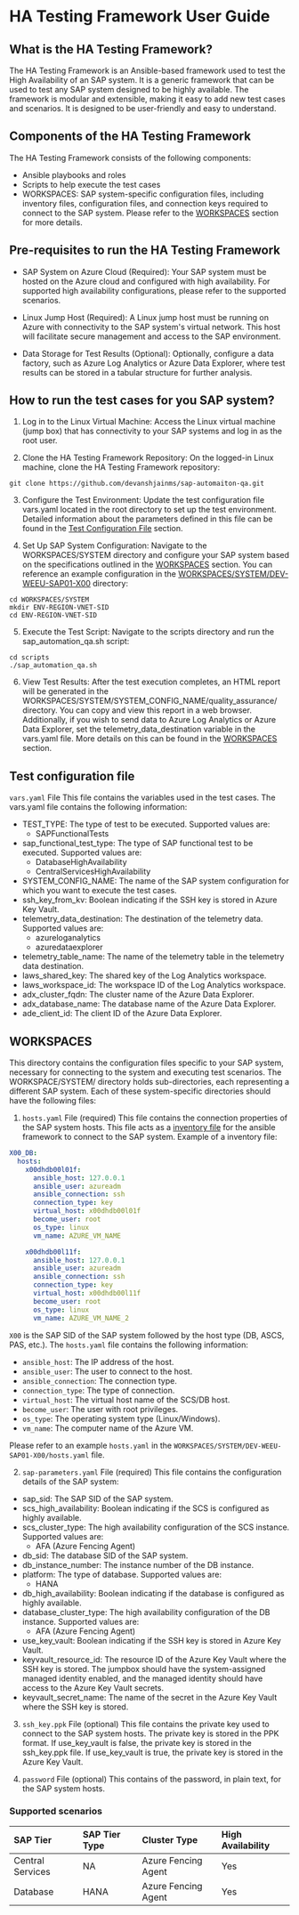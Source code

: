 # HA Testing Framework User Guide
## What is the HA Testing Framework?
The HA Testing Framework is an Ansible-based framework used to test the High Availability of an SAP system. It is a generic framework that can be used to test any SAP system designed to be highly available. The framework is modular and extensible, making it easy to add new test cases and scenarios. It is designed to be user-friendly and easy to understand.

## Components of the HA Testing Framework
The HA Testing Framework consists of the following components:

- Ansible playbooks and roles
- Scripts to help execute the test cases
- WORKSPACES: SAP system-specific configuration files, including inventory files, configuration files, and connection keys required to connect to the SAP system. Please refer to the [WORKSPACES](#workspaces) section for more details.

## Pre-requisites to run the HA Testing Framework
- SAP System on Azure Cloud (Required):
Your SAP system must be hosted on the Azure cloud and configured with high availability. For supported high availability configurations, please refer to the supported scenarios. 

- Linux Jump Host (Required):
A Linux jump host must be running on Azure with connectivity to the SAP system's virtual network. This host will facilitate secure management and access to the SAP environment.

- Data Storage for Test Results (Optional):
Optionally, configure a data factory, such as Azure Log Analytics or Azure Data Explorer, where test results can be stored in a tabular structure for further analysis.

## How to run the test cases for you SAP system?
1. Log in to the Linux Virtual Machine:
Access the Linux virtual machine (jump box) that has connectivity to your SAP systems and log in as the root user.

2. Clone the HA Testing Framework Repository:
On the logged-in Linux machine, clone the HA Testing Framework repository:
```
git clone https://github.com/devanshjainms/sap-automaiton-qa.git
```
3. Configure the Test Environment:
Update the test configuration file vars.yaml located in the root directory to set up the test environment. Detailed information about the parameters defined in this file can be found in the [Test Configuration File](#test-configuration-file) section.

4. Set Up SAP System Configuration:
Navigate to the WORKSPACES/SYSTEM directory and configure your SAP system based on the specifications outlined in the [WORKSPACES](#workspaces) section. You can reference an example configuration in the [WORKSPACES/SYSTEM/DEV-WEEU-SAP01-X00](./WORKSPACES/SYSTEM/DEV-WEEU-SAP01-X00/) directory:
```
cd WORKSPACES/SYSTEM
mkdir ENV-REGION-VNET-SID
cd ENV-REGION-VNET-SID
```
5. Execute the Test Script:
Navigate to the scripts directory and run the sap_automation_qa.sh script:
```
cd scripts
./sap_automation_qa.sh
```
6. View Test Results:
After the test execution completes, an HTML report will be generated in the WORKSPACES/SYSTEM/SYSTEM_CONFIG_NAME/quality_assurance/ directory. You can copy and view this report in a web browser. Additionally, if you wish to send data to Azure Log Analytics or Azure Data Explorer, set the telemetry_data_destination variable in the vars.yaml file. More details on this can be found in the [WORKSPACES](#workspaces) section.

## Test configuration file

`vars.yaml` File
This file contains the variables used in the test cases. The vars.yaml file contains the following information:
- TEST_TYPE: The type of test to be executed. Supported values are:
  - SAPFunctionalTests
- sap_functional_test_type: The type of SAP functional test to be executed. Supported values are:
  - DatabaseHighAvailability
  - CentralServicesHighAvailability
- SYSTEM_CONFIG_NAME: The name of the SAP system configuration for which you want to execute the test cases.
- ssh_key_from_kv: Boolean indicating if the SSH key is stored in Azure Key Vault.
- telemetry_data_destination: The destination of the telemetry data. Supported values are:
  - azureloganalytics
  - azuredataexplorer
- telemetry_table_name: The name of the telemetry table in the telemetry data destination.
- laws_shared_key: The shared key of the Log Analytics workspace.
- laws_workspace_id: The workspace ID of the Log Analytics workspace.
- adx_cluster_fqdn: The cluster name of the Azure Data Explorer.
- adx_database_name: The database name of the Azure Data Explorer.
- ade_client_id: The client ID of the Azure Data Explorer.

## WORKSPACES
This directory contains the configuration files specific to your SAP system, necessary for connecting to the system and executing test scenarios. The WORKSPACE/SYSTEM/ directory holds sub-directories, each representing a different SAP system. Each of these system-specific directories should have the following files:

1. `hosts.yaml` File (required)
This file contains the connection properties of the SAP system hosts. This file acts as a [inventory file](https://docs.ansible.com/ansible/latest/inventory_guide/intro_inventory.html) for the ansible framework to connect to the SAP system. Example of a inventory file:
```yaml
X00_DB:
  hosts:
    x00dhdb00l01f:
      ansible_host: 127.0.0.1
      ansible_user: azureadm
      ansible_connection: ssh
      connection_type: key
      virtual_host: x00dhdb00l01f
      become_user: root
      os_type: linux
      vm_name: AZURE_VM_NAME

    x00dhdb00l11f:
      ansible_host: 127.0.0.1
      ansible_user: azureadm
      ansible_connection: ssh
      connection_type: key
      virtual_host: x00dhdb00l11f
      become_user: root
      os_type: linux
      vm_name: AZURE_VM_NAME_2
```
`X00` is the SAP SID of the SAP system followed by the host type (DB, ASCS, PAS, etc.). The `hosts.yaml` file contains the following information:
- `ansible_host`: The IP address of the host.
- `ansible_user`: The user to connect to the host.
- `ansible_connection`: The connection type.
- `connection_type`: The type of connection.
- `virtual_host`: The virtual host name of the SCS/DB host.
- `become_user`: The user with root privileges.
- `os_type`: The operating system type (Linux/Windows).
- `vm_name`: The computer name of the Azure VM.

Please refer to an example `hosts.yaml` in the `WORKSPACES/SYSTEM/DEV-WEEU-SAP01-X00/hosts.yaml` file.

2. `sap-parameters.yaml` File (required)
This file contains the configuration details of the SAP system:

  - sap_sid: The SAP SID of the SAP system.
  - scs_high_availability: Boolean indicating if the SCS is configured as highly available.
  - scs_cluster_type: The high availability configuration of the SCS instance. Supported values are:
    - AFA (Azure Fencing Agent) 
  - db_sid: The database SID of the SAP system.
  - db_instance_number: The instance number of the DB instance.
  - platform: The type of database. Supported values are:
    - HANA
  - db_high_availability: Boolean indicating if the database is configured as highly available.
  - database_cluster_type: The high availability configuration of the DB instance. Supported values are:
    - AFA (Azure Fencing Agent)
  - use_key_vault: Boolean indicating if the SSH key is stored in Azure Key Vault.
  - keyvault_resource_id: The resource ID of the Azure Key Vault where the SSH key is stored. The jumpbox should have the system-assigned managed identity enabled, and the managed identity should have access to the Azure Key Vault secrets.
  - keyvault_secret_name: The name of the secret in the Azure Key Vault where the SSH key is stored.

3. `ssh_key.ppk` File (optional)
This file contains the private key used to connect to the SAP system hosts. The private key is stored in the PPK format. If use_key_vault is false, the private key is stored in the ssh_key.ppk file. If use_key_vault is true, the private key is stored in the Azure Key Vault.

4. `password` File (optional)
This contains of the password, in plain text, for the SAP system hosts.

### Supported scenarios

| SAP Tier | SAP Tier Type  | Cluster Type | High Availability |
| :----------- | :------------ | :------------ | :------------- |
| Central Services       |     NA     | Azure Fencing Agent         | Yes |
| Database       |      HANA    | Azure Fencing Agent         | Yes |
